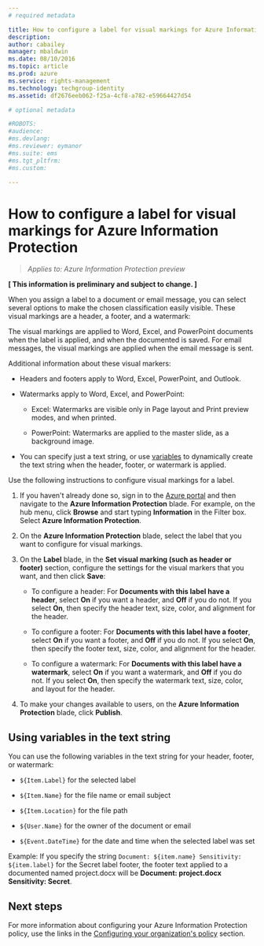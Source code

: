 ```yaml
---
# required metadata

title: How to configure a label for visual markings for Azure Information Protection | Azure Rights Management
description:
author: cabailey
manager: mbaldwin
ms.date: 08/10/2016
ms.topic: article
ms.prod: azure
ms.service: rights-management
ms.technology: techgroup-identity
ms.assetid: df2676eeb062-f25a-4cf8-a782-e59664427d54

# optional metadata

#ROBOTS:
#audience:
#ms.devlang:
#ms.reviewer: eymanor
#ms.suite: ems
#ms.tgt_pltfrm:
#ms.custom:

---
```


# How to configure a label for visual markings for Azure Information Protection

>*Applies to: Azure Information Protection preview*

**[ This information is preliminary and subject to change. ]**

When you assign a label to a document or email message, you can select several options to make the chosen classification easily visible. These visual markings are a header, a footer, and a watermark:

The visual markings are applied to Word, Excel, and PowerPoint documents when the label is applied, and when the documented is saved. For email messages, the visual markings are applied when the email message is sent.

Additional information about these visual markers:

- Headers and footers apply to Word, Excel, PowerPoint, and Outlook.

- Watermarks apply to Word, Excel, and PowerPoint:

    - Excel: Watermarks are visible only in Page layout and Print preview modes, and when printed.

	- PowerPoint: Watermarks are applied to the master slide, as a background image.

- You can specify just a text string, or use [variables](#using-variables-in-the-text-string) to dynamically create the text string when the header, footer, or watermark is applied. 

Use the following instructions to configure visual markings for a label.

1. If you haven't already done so, sign in to the [Azure portal](https://portal.azure.com) and then navigate to the **Azure Information Protection** blade. For example, on the hub menu, click **Browse** and start typing **Information** in the Filter box. Select **Azure Information Protection**.

2. On the **Azure Information Protection** blade, select the label that you want to configure for visual markings.

3. On the **Label** blade, in the **Set visual marking (such as header or footer)** section, configure the settings for the visual markers that you want, and then click **Save**:

    - To configure a header: For **Documents with this label have a header**, select **On** if you want a header, and **Off** if you do not. If you select **On**, then specify the header text, size, color, and alignment for the header.
    
    - To configure a footer: For **Documents with this label have a footer**, select **On** if you want a footer, and **Off** if you do not. If you select **On**, then specify the footer text, size, color, and alignment for the header.
    
    - To configure a watermark: For **Documents with this label have a watermark**, select **On** if you want a watermark, and **Off** if you do not. If you select **On**, then specify the watermark text, size, color, and layout for the header. 

4. To make your changes available to users, on the **Azure Information Protection** blade, click **Publish**.

## Using variables in the text string

You can use the following variables in the text string for your header, footer, or watermark:

- `${Item.Label}` for the selected label

- `${Item.Name}` for the file name or email subject

- `${Item.Location}` for the file path

- `${User.Name}` for the owner of the document or email

- `${Event.DateTime}` for the date and time when the selected label was set 
    
Example: If you specify the string `Document: ${item.name} Sensitivity: ${item.label}` for the Secret label footer, the footer text applied to a documented named project.docx will be **Document: project.docx Sensitivity: Secret**.

## Next steps

For more information about configuring your Azure Information Protection policy, use the links in the [Configuring your organization's policy](configure-policy.md#configuring-your-organization-s-policy) section.  


